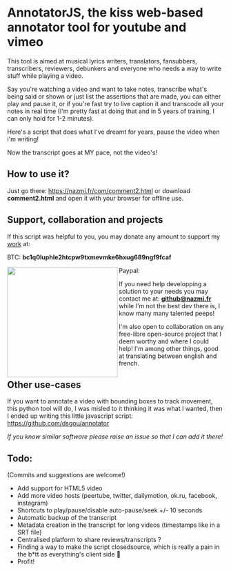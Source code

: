 # AnnotatorJS, the kiss web-based annotator tool for youtube and vimeo
This tool is aimed at musical lyrics writers, translators, fansubbers, transcribers, reviewers, debunkers and everyone who needs a way to write stuff while playing a video.

Say you're watching a video and want to take notes, transcribe what's being said or shown or just list the assertions that are made, you can either play and pause it, or if you're fast try to live caption it and transcode all your notes in real time (I'm pretty fast at doing that and in 5 years of training, I can only hold for 1-2 minutes).

Here's a script that does what I've dreamt for years, pause the video when i'm writing!

Now the transcript goes at MY pace, not the video's!

## How to use it?

Just go there: https://nazmi.fr/com/comment2.html
or download **comment2.html** and open it with your browser for offline use.

## Support, collaboration and projects
If this script was helpful to you, you may donate any amount to support my [work](https://meca.land/en) at:

BTC: **bc1q0luphle2htcpw9txmevmke6hxug689ngf9fcaf**

<a href="bitcoin:bc1q0luphle2htcpw9txmevmke6hxug689ngf9fcaf"><img src="https://nazmi.fr/btc/btc.jpeg" align="left" height="256" width="256" ></a>

Paypal:

If you need help developping a solution to your needs you may contact me at: **github@nazmi.fr** while I'm not the best dev there is, I know many many talented peeps!

I'm also open to collaboration on any free-libre open-source project that I deem worthy and where I could help! I'm among other things, good at translating between english and french.


## Other use-cases

If you want to annotate a video with bounding boxes to track movement, this python tool will do, I was misled to it thinking it was what I wanted, then I ended up writing this little javascript script:
https://github.com/dsgou/annotator

*If you know similar software please raise an issue so that I can add it there!*

## Todo:

(Commits and suggestions are welcome!)
- Add support for HTML5 video
- Add more video hosts (peertube, twitter, dailymotion, ok.ru, facebook, instagram)
- Shortcuts to play/pause/disable auto-pause/seek +/- 10 seconds
- Automatic backup of the transcript
- Metadata creation in the transcript for long videos (timestamps like in a SRT file)
- Centralised platform to share reviews/transcripts ?
- Finding a way to make the script closedsource, which is really a pain in the b\*tt as everything's client side 🤔
- Profit!
